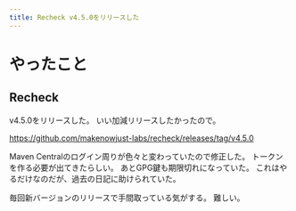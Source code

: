 ```yaml
---
title: Recheck v4.5.0をリリースした
---
```


# やったこと

## Recheck

v4.5.0をリリースした。
いい加減リリースしたかったので。

<https://github.com/makenowjust-labs/recheck/releases/tag/v4.5.0>

Maven Centralのログイン周りが色々と変わっていたので修正した。
トークンを作る必要が出てきたらしい。
あとGPG鍵も期限切れになっていた。
これはやるだけなのだが、過去の日記に助けられていた。

毎回新バージョンのリリースで手間取っている気がする。
難しい。
